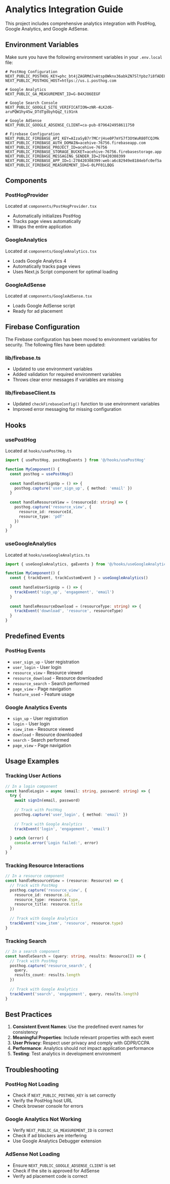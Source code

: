 # Analytics Integration Guide

This project includes comprehensive analytics integration with PostHog, Google Analytics, and Google AdSense.

## Environment Variables

Make sure you have the following environment variables in your `.env.local` file:

```env
# PostHog Configuration
NEXT_PUBLIC_POSTHOG_KEY=phc_bt4jZAGRMdJvAtspOWknx36abkZN7SlYpbz7i8fADE8
NEXT_PUBLIC_POSTHOG_HOST=https://us.i.posthog.com

# Google Analytics
NEXT_PUBLIC_GA_MEASUREMENT_ID=G-B4XJ86EEGF

# Google Search Console
NEXT_PUBLIC_GOOGLE_SITE_VERIFICATION=zNR-4LK2d6-aruPQW1hy45w_DTdTgdbyhQqZ_ti91nk

# Google AdSense
NEXT_PUBLIC_GOOGLE_ADSENSE_CLIENT=ca-pub-8796424958611750

# Firebase Configuration
NEXT_PUBLIC_FIREBASE_API_KEY=AIzaSyB7r7MCrjHse0P7mYS7f3OtWuR80TCQJMk
NEXT_PUBLIC_FIREBASE_AUTH_DOMAIN=acehive-76756.firebaseapp.com
NEXT_PUBLIC_FIREBASE_PROJECT_ID=acehive-76756
NEXT_PUBLIC_FIREBASE_STORAGE_BUCKET=acehive-76756.firebasestorage.app
NEXT_PUBLIC_FIREBASE_MESSAGING_SENDER_ID=278420308399
NEXT_PUBLIC_FIREBASE_APP_ID=1:278420308399:web:a6c82949e8184ebfc0ef5a
NEXT_PUBLIC_FIREBASE_MEASUREMENT_ID=G-0LPF01LBQG
```

## Components

### PostHogProvider
Located at `components/PostHogProvider.tsx`
- Automatically initializes PostHog
- Tracks page views automatically
- Wraps the entire application

### GoogleAnalytics
Located at `components/GoogleAnalytics.tsx`
- Loads Google Analytics 4
- Automatically tracks page views
- Uses Next.js Script component for optimal loading

### GoogleAdSense
Located at `components/GoogleAdSense.tsx`
- Loads Google AdSense script
- Ready for ad placement

## Firebase Configuration

The Firebase configuration has been moved to environment variables for security. The following files have been updated:

### lib/firebase.ts
- Updated to use environment variables
- Added validation for required environment variables
- Throws clear error messages if variables are missing

### lib/firebaseClient.ts
- Updated `checkFirebaseConfig()` function to use environment variables
- Improved error messaging for missing configuration

## Hooks

### usePostHog
Located at `hooks/usePostHog.ts`

```typescript
import { usePostHog, postHogEvents } from '@/hooks/usePostHog'

function MyComponent() {
  const posthog = usePostHog()
  
  const handleUserSignUp = () => {
    posthog.capture('user_sign_up', { method: 'email' })
  }
  
  const handleResourceView = (resourceId: string) => {
    posthog.capture('resource_view', { 
      resource_id: resourceId, 
      resource_type: 'pdf' 
    })
  }
}
```

### useGoogleAnalytics
Located at `hooks/useGoogleAnalytics.ts`

```typescript
import { useGoogleAnalytics, gaEvents } from '@/hooks/useGoogleAnalytics'

function MyComponent() {
  const { trackEvent, trackCustomEvent } = useGoogleAnalytics()
  
  const handleUserSignUp = () => {
    trackEvent('sign_up', 'engagement', 'email')
  }
  
  const handleResourceDownload = (resourceType: string) => {
    trackEvent('download', 'resource', resourceType)
  }
}
```

## Predefined Events

### PostHog Events
- `user_sign_up` - User registration
- `user_login` - User login
- `resource_view` - Resource viewed
- `resource_download` - Resource downloaded
- `resource_search` - Search performed
- `page_view` - Page navigation
- `feature_used` - Feature usage

### Google Analytics Events
- `sign_up` - User registration
- `login` - User login
- `view_item` - Resource viewed
- `download` - Resource downloaded
- `search` - Search performed
- `page_view` - Page navigation

## Usage Examples

### Tracking User Actions
```typescript
// In a login component
const handleLogin = async (email: string, password: string) => {
  try {
    await signIn(email, password)
    
    // Track with PostHog
    posthog.capture('user_login', { method: 'email' })
    
    // Track with Google Analytics
    trackEvent('login', 'engagement', 'email')
    
  } catch (error) {
    console.error('Login failed:', error)
  }
}
```

### Tracking Resource Interactions
```typescript
// In a resource component
const handleResourceView = (resource: Resource) => {
  // Track with PostHog
  posthog.capture('resource_view', {
    resource_id: resource.id,
    resource_type: resource.type,
    resource_title: resource.title
  })
  
  // Track with Google Analytics
  trackEvent('view_item', 'resource', resource.type)
}
```

### Tracking Search
```typescript
// In a search component
const handleSearch = (query: string, results: Resource[]) => {
  // Track with PostHog
  posthog.capture('resource_search', {
    query,
    results_count: results.length
  })
  
  // Track with Google Analytics
  trackEvent('search', 'engagement', query, results.length)
}
```

## Best Practices

1. **Consistent Event Names**: Use the predefined event names for consistency
2. **Meaningful Properties**: Include relevant properties with each event
3. **User Privacy**: Respect user privacy and comply with GDPR/CCPA
4. **Performance**: Analytics should not impact application performance
5. **Testing**: Test analytics in development environment

## Troubleshooting

### PostHog Not Loading
- Check if `NEXT_PUBLIC_POSTHOG_KEY` is set correctly
- Verify the PostHog host URL
- Check browser console for errors

### Google Analytics Not Working
- Verify `NEXT_PUBLIC_GA_MEASUREMENT_ID` is correct
- Check if ad blockers are interfering
- Use Google Analytics Debugger extension

### AdSense Not Loading
- Ensure `NEXT_PUBLIC_GOOGLE_ADSENSE_CLIENT` is set
- Check if the site is approved for AdSense
- Verify ad placement code is correct
